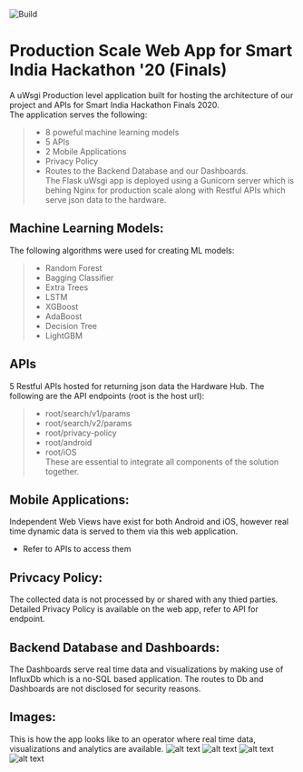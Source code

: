 ![Build](https://github.com/arnavbalyan/SIH/workflows/Python%20application/badge.svg)
<span style="color:black">
# Production Scale Web App for Smart India Hackathon '20 (Finals) 
A uWsgi Production level application built for hosting the architecture of our project and APIs for Smart India Hackathon Finals 2020. <br>
The application serves the following:
> - 8 poweful machine learning models
> - 5 APIs
> - 2 Mobile Applications
> - Privacy Policy
> - Routes to the Backend Database and our Dashboards. <br>
The Flask uWsgi app is deployed using a Gunicorn server which is behing Nginx for production scale along with Restful APIs which serve json data to the hardware. 

## Machine Learning Models:
The following algorithms were used for creating ML models:
> - Random Forest
> - Bagging Classifier
> - Extra Trees
> - LSTM
> - XGBoost
> - AdaBoost
> - Decision Tree
> - LightGBM

## APIs 
5 Restful APIs hosted for returning json data the Hardware Hub. The following are the API endpoints (root is the host url):
> - root/search/v1/params
> - root/search/v2/params
> - root/privacy-policy
> - root/android
> - root/iOS <br>
These are essential to integrate all components of the solution together.

## Mobile Applications:
Independent Web Views have exist for both Android and iOS, however real time dynamic data is served to them via this web application.
 - Refer to APIs to access them
 
## Privcacy Policy:
The collected data is not processed by or shared with any thied parties. Detailed Privacy Policy is available on the web app, refer to API for endpoint.

## Backend Database and Dashboards:
The Dashboards serve real time data and visualizations by making use of InfluxDb which is a no-SQL based application. The routes to Db and Dashboards are not disclosed for security reasons.

## Images:
This is how the app looks like to an operator where real time data, visualizations and analytics are available.
![alt text](https://github.com/ArnavBalyan/SIH/blob/master/dashboards/sih_dashboard.png "Main Dash")
![alt text](https://github.com/ArnavBalyan/SIH/blob/master/dashboards/sih_dashboard1.png "Dash")
![alt text](https://github.com/ArnavBalyan/SIH/blob/master/dashboards/sih_dashboard2.png "Main Db")
![alt text](https://github.com/ArnavBalyan/SIH/blob/master/dashboards/sih_dashboard3.png "Db")
</span>
